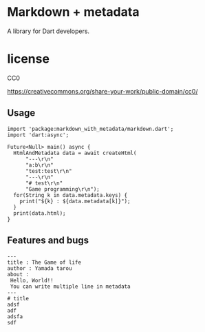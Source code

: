 # Markdown + metadata

A library for Dart developers.


# license

CC0

https://creativecommons.org/share-your-work/public-domain/cc0/


## Usage

```
import 'package:markdown_with_metadata/markdown.dart';
import 'dart:async';

Future<Null> main() async {
  HtmlAndMetadata data = await createHtml(
      "---\r\n"
      "a:b\r\n"
      "test:test\r\n"
      "---\r\n"
      "# test\r\n"
      "Game programming\r\n");
  for(String k in data.metadata.keys) {
    print("${k} : ${data.metadata[k]}");
  }
  print(data.html);
}

```

## Features and bugs

```
---
title : The Game of life
author : Yamada tarou
about :
 Hello, World!!
 You can write multiple line in metadata
---
# title
adsf
adf
adsfa
sdf
```